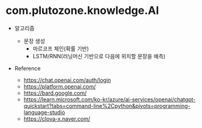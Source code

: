 # com.plutozone.knowledge.AI
- 알고리즘
	- 문장 생성
		- 마르코프 체인(확률 기반)
		- LSTM/RNN(러닝머신 기반으로 다음에 위치할 문장을 예측)

- Reference
	- https://chat.openai.com/auth/login
	- https://platform.openai.com/
	- https://bard.google.com/
	- https://learn.microsoft.com/ko-kr/azure/ai-services/openai/chatgpt-quickstart?tabs=command-line%2Cpython&pivots=programming-language-studio
	- https://clova-x.naver.com/